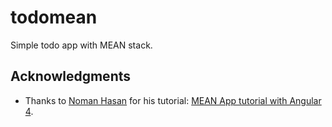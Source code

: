# todomean

Simple todo app with MEAN stack.

## Acknowledgments

* Thanks to [Noman Hasan](https://medium.com/@nomanbinhussein) for his tutorial: [MEAN App tutorial with Angular 4](https://medium.com/netscape/mean-app-tutorial-with-angular-4-part-1-18691663ea96).
